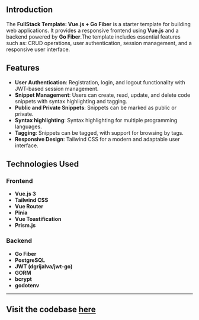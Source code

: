 ## Introduction

The **FullStack Template: Vue.js + Go Fiber** is a starter template for building web applications. It provides a responsive frontend using **Vue.js** and a backend powered by **Go Fiber**.The template includes essential features such as: CRUD operations, user authentication, session management, and a responsive user interface.

## Features

- **User Authentication**: Registration, login, and logout functionality with JWT-based session management.
- **Snippet Management**: Users can create, read, update, and delete code snippets with syntax highlighting and tagging.
- **Public and Private Snippets**: Snippets can be marked as public or private.
- **Syntax highlighting**: Syntax highlighting for multiple programming languages.
- **Tagging**: Snippets can be tagged, with support for browsing by tags.
- **Responsive Design**: Tailwind CSS for a modern and adaptable user interface.


## Technologies Used

### Frontend

- **Vue.js 3**
- **Tailwind CSS**
- **Vue Router**
- **Pinia**
- **Vue Toastification**
- **Prism.js**

### Backend

- **Go Fiber**
- **PostgreSQL**
- **JWT (dgrijalva/jwt-go)**
- **GORM**
- **bcrypt**
- **godotenv**

---
Visit the codebase [here](https://github.com/Abhishek-Mallick/universal-box/tree/main/template/FullStack/Vue(Frontend)+GoFiber(Backend))
---
